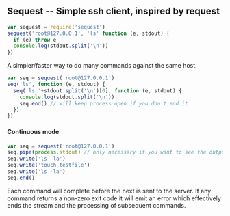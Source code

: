 ## Sequest -- Simple ssh client, inspired by request

```javascript
var sequest = require('sequest')
sequest('root@127.0.0.1', 'ls' function (e, stdout) {
  if (e) throw e
  console.log(stdout.split('\n'))
})
```

A simpler/faster way to do many commands against the same host.

```javascript
var seq = sequest('root@127.0.0.1')
seq('ls', function (e, stdout) {
  seq('ls '+stdout.split('\n')[0], function (e, stdout) {
    console.log(stdout.split('\n'))
    seq.end() // will keep process open if you don't end it
  })
})
```

#### Continuous mode

```javascript
var seq = sequest('root@127.0.0.1')
seq.pipe(process.stdout) // only necessary if you want to see the output in your terminal
seq.write('ls -la')
seq.write('touch testfile')
seq.write('ls -la')
seq.end()
```

Each command will complete before the next is sent to the server. If any command returns a non-zero exit code it will emit an error which effectively ends the stream and the processing of subsequent commands.
